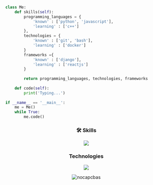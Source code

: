 ```python

class Me:
    def skills(self):
        programming_languages = {
            'known' : ['python', 'javascript'],
            'learning' : ['c++']
        },
        technologies = {
            'known' : ['git', 'bash'],
            'learning' : ['docker']
        }
        frameworks ={
            'known' : ['django'],
            'learning' : ['reactjs']
        }
    
        return programming_languages, technologies, frameworks
    
    def code(self):
        print('Typing...')
        
if __name__ == '__main__':
    me = Me()
    while True:
        me.code()

```



<h3 align="center">🛠 Skills</h3>
<p align="center">
  <a href="https://skillicons.dev">
    <img src="https://skillicons.dev/icons?i=py,js,html,css" />
  </a>
</p>

<h3 align="center">Technologies</h3>
<p align="center">
  <a href="https://skillicons.dev">
    <img src="https://skillicons.dev/icons?i=django,bash,git,docker,vscode" />
  </a>
</p>

<p align="center">
    <img align="center" src="https://github-readme-stats.vercel.app/api/top-langs?username=nocapcbas&show_icons=true&locale=en&layout=compact" alt="nocapcbas" />
</p>
